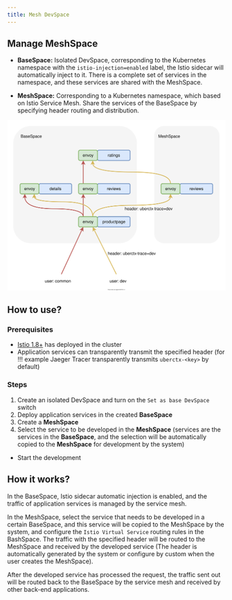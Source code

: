 ```yaml
---
title: Mesh DevSpace
---
```


## Manage MeshSpace

- **BaseSpace:** Isolated DevSpace, corresponding to the Kubernetes namespace with the `istio-injection=enabled` label, the Istio sidecar will automatically inject to it. There is a complete set of services in the namespace, and these services are shared with the MeshSpace.

- **MeshSpace:** Corresponding to a Kubernetes namespace, which based on Istio Service Mesh. Share the services of the BaseSpace by specifying header routing and distribution.

![](../img/server/share-space.svg)

## How to use?

### Prerequisites

- [Istio 1.8+](https://istio.io/) has deployed in the cluster
- Application services can transparently transmit the specified header (for !!! example Jaeger Tracer transparently transmits `uberctx-<key>` by default)

### Steps

1. Create an isolated DevSpace and turn on the `Set as base DevSpace` switch
2. Deploy application services in the created **BaseSpace**
3. Create a **MeshSpace**
4. Select the service to be developed in the **MeshSpace** (services are the services in the **BaseSpace**, and the selection will be automatically copied to the **MeshSpace** for development by the system)

- Start the development

## How it works?

In the BaseSpace, Istio sidecar automatic injection is enabled, and the traffic of application services is managed by the service mesh.

In the MeshSpace, select the service that needs to be developed in a certain BaseSpace, and this service will be copied to the MeshSpace by the system, and configure the `Istio Virtual Service` routing rules in the BashSpace. The traffic with the specified header will be routed to the MeshSpace and received by the developed service (The header is automatically generated by the system or configure by custom when the user creates the MeshSpace).

After the developed service has processed the request, the traffic sent out will be routed back to the BaseSpace by the service mesh and received by other back-end applications.

